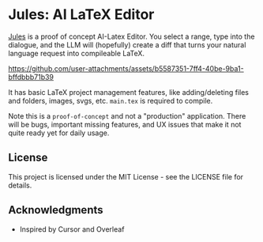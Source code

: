 # Jules: AI LaTeX Editor

[Jules](https://juleseditor.com) is a proof of concept AI-Latex Editor. You select a range, type into the dialogue, and the LLM will (hopefully) create a diff that turns your natural language request into compileable LaTeX.  

https://github.com/user-attachments/assets/b5587351-7ff4-40be-9ba1-bffdbbb71b39


It has basic LaTeX project management features, like adding/deleting files and folders, images, svgs, etc. `main.tex` is required to compile.

Note this is a `proof-of-concept` and not a "production" application. There will be bugs, important missing features, and UX issues that make it not quite ready yet for daily usage.


## License

This project is licensed under the MIT License - see the LICENSE file for details.

## Acknowledgments

- Inspired by Cursor and Overleaf

